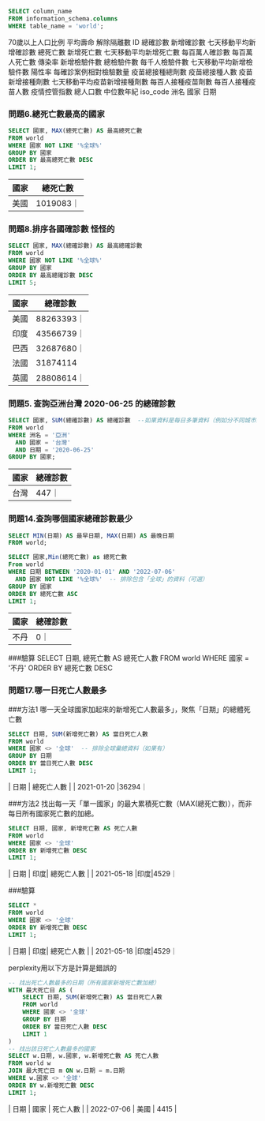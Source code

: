 ```sql
SELECT column_name
FROM information_schema.columns
WHERE table_name = 'world';

```

70歲以上人口比例
平均壽命
解除隔離數
ID
總確診數
新增確診數
七天移動平均新增確診數
總死亡數
新增死亡數
七天移動平均新增死亡數
每百萬人確診數
每百萬人死亡數
傳染率
新增檢驗件數
總檢驗件數
每千人檢驗件數
七天移動平均新增檢驗件數
陽性率
每確診案例相對檢驗數量
疫苗總接種總劑數
疫苗總接種人數
疫苗新增接種劑數
七天移動平均疫苗新增接種劑數
每百人接種疫苗劑數
每百人接種疫苗人數
疫情控管指數
總人口數
中位數年紀
iso_code
洲名
國家
日期

### 問題6.總死亡數最高的國家

```sql
SELECT 國家, MAX(總死亡數) AS 最高總死亡數
FROM world
WHERE 國家 NOT LIKE '%全球%'
GROUP BY 國家
ORDER BY 最高總死亡數 DESC
LIMIT 1;
```

| 國家 | 總死亡數 |
| --- | --- |
| 美國 | 1019083｜

### 問題8.排序各國確診數 怪怪的
```sql
SELECT 國家, MAX(總確診數) AS 最高總確診數
FROM world
WHERE 國家 NOT LIKE '%全球%'
GROUP BY 國家
ORDER BY 最高總確診數 DESC
LIMIT 5;
```
| 國家 | 總確診數 |
| --- | --- |
| 美國 | 88263393｜
| 印度 | 43566739｜
| 巴西 | 32687680｜
| 法國 | 31874114|
| 英國 | 28808614｜



### 問題5. 查詢亞洲台灣 2020-06-25 的總確診數
```sql
SELECT 國家, SUM(總確診數) AS 總確診數  --如果資料是每日多筆資料（例如分不同城市或來源），且需要加總確診數時使用
FROM world
WHERE 洲名 = '亞洲'
  AND 國家 = '台灣'
  AND 日期 = '2020-06-25'
GROUP BY 國家;
```
| 國家 | 總確診數 |
| --- | --- |
| 台灣 | 447｜

### 問題14.查詢哪個國家總確診數最少
```sql
SELECT MIN(日期) AS 最早日期, MAX(日期) AS 最晚日期
FROM world;

SELECT 國家,Min(總死亡數) as 總死亡數
From world
WHERE 日期 BETWEEN '2020-01-01' AND '2022-07-06'  
  AND 國家 NOT LIKE '%全球%'  -- 排除包含「全球」的資料（可選）
GROUP BY 國家
ORDER BY 總死亡數 ASC
LIMIT 1;

```

| 國家 | 總確診數 |
| --- | --- |
|不丹 | 0｜

###驗算
SELECT 日期, 總死亡數 AS 總死亡人數
FROM world
WHERE 國家 = '不丹'
ORDER BY 總死亡數 DESC

### 問題17.哪一日死亡人數最多 
 ###方法1  哪一天全球國家加起來的新增死亡人數最多」，聚焦「日期」的總體死亡數

```sql
SELECT 日期, SUM(新增死亡數) AS 當日死亡人數
FROM world
WHERE 國家 <> '全球'  -- 排除全球彙總資料（如果有）
GROUP BY 日期
ORDER BY 當日死亡人數 DESC
LIMIT 1;
```
| 日期 | 總死亡人數 |
| 2021-01-20 |36294｜

###方法2 找出每一天「單一國家」的最大累積死亡數（MAX(總死亡數)），而非每日所有國家死亡數的加總。
```sql
SELECT 日期, 國家, 新增死亡數 AS 死亡人數
FROM world
WHERE 國家 <> '全球'
ORDER BY 新增死亡數 DESC
LIMIT 1;
```

| 日期 | 印度| 總死亡人數 |
| 2021-05-18 |印度|4529｜

###驗算
```sql
SELECT *
FROM world
WHERE 國家 <> '全球'
ORDER BY 新增死亡數 DESC
LIMIT 1;
```
| 日期 | 印度| 總死亡人數 |
| 2021-05-18 |印度|4529｜

perplexity用以下方是計算是錯誤的
```sql
-- 找出死亡人數最多的日期（所有國家新增死亡數加總）
WITH 最大死亡日 AS (
    SELECT 日期, SUM(新增死亡數) AS 當日死亡人數
    FROM world
    WHERE 國家 <> '全球'
    GROUP BY 日期
    ORDER BY 當日死亡人數 DESC
    LIMIT 1
)
-- 找出該日死亡人數最多的國家
SELECT w.日期, w.國家, w.新增死亡數 AS 死亡人數
FROM world w
JOIN 最大死亡日 m ON w.日期 = m.日期
WHERE w.國家 <> '全球'
ORDER BY w.新增死亡數 DESC
LIMIT 1;
```
| 日期 | 國家 | 死亡人數 |
| 2022-07-06 | 美國 | 4415 |